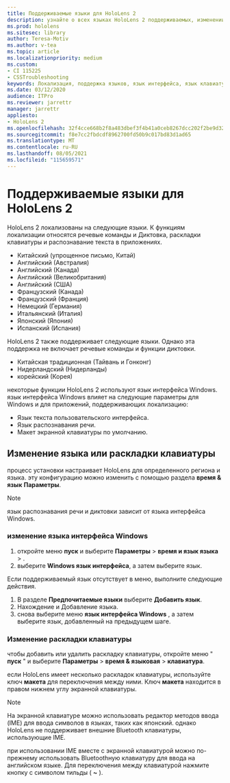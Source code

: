```yaml
---
title: Поддерживаемые языки для HoloLens 2
description: узнайте о всех языках HoloLens 2 поддерживаемых, изменении раскладок клавиатуры и обновлении языка интерфейса Windows.
ms.prod: hololens
ms.sitesec: library
author: Teresa-Motiv
ms.author: v-tea
ms.topic: article
ms.localizationpriority: medium
ms.custom:
- CI 115225
- CSSTroubleshooting
keywords: Локализация, поддержка языков, язык интерфейса, язык клавиатуры, IME, раскладка клавиатуры
ms.date: 03/12/2020
audience: ITPro
ms.reviewer: jarrettr
manager: jarrettr
appliesto:
- HoloLens 2
ms.openlocfilehash: 32f4cce668b2f8a483dbef3f4b41a0ceb8267dcc202f2be9d32ecec4061d0c21
ms.sourcegitcommit: f8e7cc2fbdcdf8962700fd50b9c017bd83d1ad65
ms.translationtype: MT
ms.contentlocale: ru-RU
ms.lasthandoff: 08/05/2021
ms.locfileid: "115659571"
---
```

# <a name="supported-languages-for-hololens-2"></a>Поддерживаемые языки для HoloLens 2

HoloLens 2 локализованы на следующие языки. К функциям локализации относятся речевые команды и Диктовка, раскладки клавиатуры и распознавание текста в приложениях.

- Китайский (упрощенное письмо, Китай)
- Английский (Австралия)
- Английский (Канада)
- Английский (Великобритания)
- Английский (США)
- Французский (Канада)
- Французский (Франция)
- Немецкий (Германия)
- Итальянский (Италия)
- Японский (Япония)
- Испанский (Испания)

HoloLens 2 также поддерживает следующие языки. Однако эта поддержка не включает речевые команды и функции диктовки.

- Китайская традиционная (Тайвань и Гонконг)
- Нидерландский (Нидерланды)
- корейский (Корея)

некоторые функции HoloLens 2 используют язык интерфейса Windows. язык интерфейса Windows влияет на следующие параметры для Windows и для приложений, поддерживающих локализацию:

- Язык текста пользовательского интерфейса.
- Язык распознавания речи.
- Макет экранной клавиатуры по умолчанию.

## <a name="change-the-language-or-keyboard-layout"></a>Изменение языка или раскладки клавиатуры

процесс установки настраивает HoloLens для определенного региона и языка. эту конфигурацию можно изменить с помощью раздела **время & язык** **Параметры**.

> [!NOTE]  
> язык распознавания речи и диктовки зависит от языка интерфейса Windows.

### <a name="to-change-the-windows-display-language"></a>изменение языка интерфейса Windows

1. откройте меню **пуск** и выберите **Параметры**  >  **время и язык языка**  >  .
2. выберите **Windows язык интерфейса**, а затем выберите язык.  

Если поддерживаемый язык отсутствует в меню, выполните следующие действия.  

1. В разделе **Предпочитаемые языки** выберите **Добавить язык**.
2. Нахождение и Добавление языка.
3. снова выберите меню **язык интерфейса Windows** , а затем выберите язык, добавленный на предыдущем шаге.

### <a name="to-change-the-keyboard-layout"></a>Изменение раскладки клавиатуры

чтобы добавить или удалить раскладку клавиатуры, откройте меню " **пуск** " и выберите **Параметры**  >  **время & языковая**  >  **клавиатура**.

если HoloLens имеет несколько раскладок клавиатуры, используйте ключ **макета** для переключения между ними. Ключ **макета** находится в правом нижнем углу экранной клавиатуры.

> [!NOTE]  
> На экранной клавиатуре можно использовать редактор методов ввода (IME) для ввода символов в языках, таких как японский. однако HoloLens не поддерживает внешние Bluetooth клавиатуры, использующие IME.
>  
> при использовании IME вместе с экранной клавиатурой можно по-прежнему использовать Bluetoothную клавиатуру для ввода на английском языке. Для переключения между клавиатурой нажмите кнопку с символом тильды ( **~** ).
